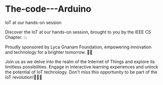 # The-code---Arduino
IoT at our hands-on session

Discover the IoT at our hands-on session, brought to you by the IEEE CS Chapter. 💥

Proudly sponsored by Lyca Gnanam Foundation, empowering innovation and technology for a brighter tomorrow. 💫💫

Join us as we delve into the realm of the Internet of Things and explore its limitless possibilities. Engage in interactive learning experiences and unlock the potential of IoT technology. Don't miss this opportunity to be part of the IoT revolution!🥰😊💫
